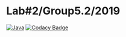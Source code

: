 Lab#2/Group5.2/2019
===================
[![Java](https://img.shields.io/badge/Java-8+-green.svg)](https://docs.oracle.com/javase/8/docs/api/)
[![Codacy Badge](https://api.codacy.com/project/badge/Grade/5b691c8b885a4b98974953f3a4377665)](https://app.codacy.com/app/FanFairr/java.labs.Group5.2.TaskManager?utm_source=github.com&utm_medium=referral&utm_content=FanFairr/java.labs.Group5.2.TaskManager&utm_campaign=Badge_Grade_Dashboard)
